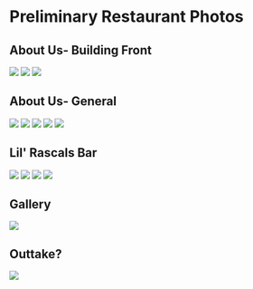 # Preliminary Restaurant Photos

## About Us- Building Front
![](preliminary-restaurant-photos/building-front-straight.JPG)
![](preliminary-restaurant-photos/building-front-west.JPG)
![](preliminary-restaurant-photos/building-front-east.JPG)

## About Us- General
![](preliminary-restaurant-photos/main-restaurant.JPG)
![](preliminary-restaurant-photos/bar-from-front-2.JPG)
![](preliminary-restaurant-photos/bar-from-back.JPG)
![](preliminary-restaurant-photos/bar-from-doorway.JPG)
![](preliminary-restaurant-photos/bar-tables.JPG)

## Lil' Rascals Bar
![](preliminary-restaurant-photos/bar-close-up.JPG)
![](preliminary-restaurant-photos/bar-beverages.JPG)
![](preliminary-restaurant-photos/bar-east-television.JPG)
![](preliminary-restaurant-photos/bar-west-television.JPG)

## Gallery
![](preliminary-restaurant-photos/deer.JPG)

## Outtake?
![](preliminary-restaurant-photos/bar-from-front.JPG)
